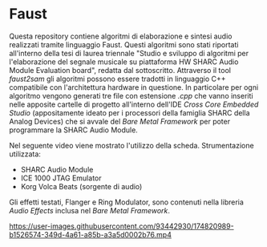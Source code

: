 # Faust
Questa repository contiene algoritmi di elaborazione e sintesi audio realizzati tramite linguaggio Faust.
Questi algoritmi sono stati riportati all'interno della tesi di laurea triennale "Studio e sviluppo di algoritmi per l'elaborazione del segnale musicale su piattaforma HW SHARC Audio Module Evaluation board", redatta dal sottoscritto.
Attraverso il tool *faust2sam* gli algoritmi possono essere tradotti in linguaggio C++ compatibile con l'architettura hardware in questione. 
In particolare per ogni algoritmo vengono generati tre file con estensione *.cpp* che vanno inseriti nelle apposite cartelle di progetto all'interno dell'IDE *Cross Core Embedded Studio* (appositamente ideato per i processori della famiglia SHARC della Analog Devices) che si avvale del *Bare Metal Framework* per poter programmare la SHARC Audio Module.


Nel seguente video viene mostrato l'utilizzo della scheda. Strumentazione utilizzata:
- SHARC Audio Module
- ICE 1000 JTAG Emulator
- Korg Volca Beats (sorgente di audio)

Gli effetti testati, Flanger e Ring Modulator, sono contenuti nella libreria *Audio Effects* inclusa nel *Bare Metal Framework*.

https://user-images.githubusercontent.com/93442930/174820989-b1526574-349d-4a61-a85b-a3a5d0002b76.mp4

